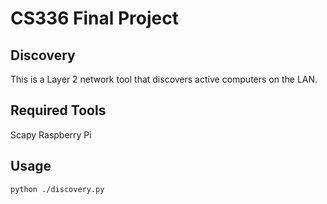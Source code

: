 # CS336 Final Project

## Discovery
This is a Layer 2 network tool that discovers active computers on the LAN.

## Required Tools
Scapy
Raspberry Pi


## Usage
```
python ./discovery.py
```
